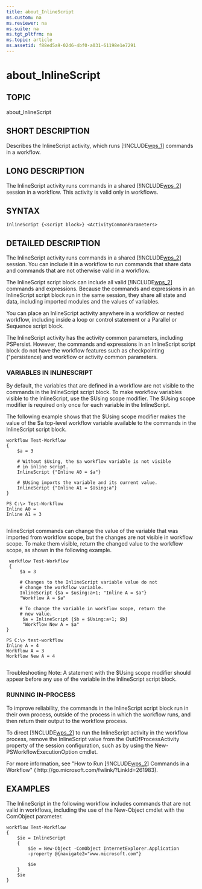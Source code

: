 ```yaml
---
title: about_InlineScript
ms.custom: na
ms.reviewer: na
ms.suite: na
ms.tgt_pltfrm: na
ms.topic: article
ms.assetid: f88ed5a9-02d6-4bf0-a031-61198e1e7291
---
```

# about_InlineScript
## TOPIC  
 about\_InlineScript  
  
## SHORT DESCRIPTION  
 Describes the InlineScript activity, which runs [!INCLUDE[wps_1]()] commands in a workflow.  
  
## LONG DESCRIPTION  
 The InlineScript activity runs commands in a shared [!INCLUDE[wps_2]()] session in a workflow. This activity is valid only in workflows.  
  
## SYNTAX  
  
```  
InlineScript {<script block>} <ActivityCommonParameters>  
```  
  
## DETAILED DESCRIPTION  
 The InlineScript activity runs commands in a shared [!INCLUDE[wps_2]()] session. You can include it in a workflow to run commands that share data and commands that are not otherwise valid in a workflow.  
  
 The InlineScript script block can include all valid [!INCLUDE[wps_2]()] commands and expressions. Because the commands and expressions in an InlineScript script block run in the same session, they share all state and data, including imported modules and the values of variables.  
  
 You can place an InlineScript activity anywhere in a workflow or nested workflow, including inside a loop or control statement or a Parallel or Sequence script block.  
  
 The InlineScript activity has the activity common parameters, including PSPersist. However, the commands and expressions in an InlineScript script block do not have the workflow features such as checkpointing \("persistence\) and workflow or activity common parameters.  
  
### VARIABLES IN INLINESCRIPT  
 By default, the variables that are defined in a workflow are not visible to the commands in the InlineScript script block. To make workflow variables visible to the InlineScript, use the $Using scope modifier. The $Using scope modifier is required only once for each variable in the InlineScript.  
  
 The following example shows that the $Using scope modifier makes the value of the $a top\-level workflow variable available to the commands in the InlineScript script block.  
  
```  
workflow Test-Workflow  
{  
    $a = 3  
  
    # Without $Using, the $a workflow variable is not visible  
    # in inline script.  
    InlineScript {"Inline A0 = $a"}  
  
    # $Using imports the variable and its current value.  
    InlineScript {"Inline A1 = $Using:a"}  
}  
  
PS C:\> Test-Workflow  
Inline A0 =   
Inline A1 = 3  
  
```  
  
 InlineScript commands can change the value of the variable that was imported from workflow scope, but the changes are not visible in workflow scope. To make them visible, return the changed value to the workflow scope, as shown in the following example.  
  
```  
 workflow Test-Workflow  
 {  
     $a = 3  
  
     # Changes to the InlineScript variable value do not   
     # change the workflow variable.  
     InlineScript {$a = $using:a+1; "Inline A = $a"}  
     "Workflow A = $a"  
  
     # To change the variable in workflow scope, return the   
     # new value.  
      $a = InlineScript {$b = $Using:a+1; $b}  
      "Workflow New A = $a"  
}     
  
PS C:\> test-workflow  
Inline A = 4  
Workflow A = 3  
Workflow New A = 4  
  
```  
  
 Troubleshooting Note:  A statement with the $Using scope modifier should appear before any use of the variable in the InlineScript script block.  
  
### RUNNING IN\-PROCESS  
 To improve reliability, the commands in the InlineScript script block run in their own process, outside of the  process in which the workflow runs, and then return their output to the workflow process.  
  
 To direct [!INCLUDE[wps_2]()] to run the InlineScript activity in the workflow process, remove the InlineScript value from the OutOfProcessActivity property of the session configuration, such as by using the New\-PSWorkflowExecutionOption cmdlet.  
  
 For more information, see "How to Run [!INCLUDE[wps_2]()] Commands in a Workflow" \( http:\/\/go.microsoft.com\/fwlink\/?LinkId\=261983\).  
  
## EXAMPLES  
 The InlineScript in the following workflow includes commands that are not valid in workflows, including the use of the New\-Object cmdlet with the ComObject parameter.  
  
```  
workflow Test-Workflow  
{  
    $ie = InlineScript   
    {  
        $ie = New-Object -ComObject InternetExplorer.Application   
        -property @{navigate2="www.microsoft.com"}  
  
        $ie  
    }  
    $ie  
}  
  
```
